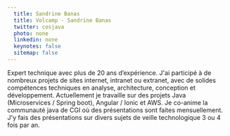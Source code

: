 ```yaml
---
  title: Sandrine Banas
  title: Volcamp - Sandrine Banas
  twitter: cosjava
  photo: none
  linkedin: none
  keynotes: false
  sitemap: false
---
```

Expert technique avec plus de 20 ans d’expérience. J'ai participé à de nombreux projets de sites internet, intranet ou extranet, avec de solides compétences techniques en analyse, architecture, conception et développement. Actuellement je travaille sur des projets Java (Microservices / Spring boot), Angular / Ionic et AWS. Je co-anime la communauté java de CGI où des présentations sont faites mensuellement. J'y fais des présentations sur divers sujets de veille technologique 3 ou 4 fois par an.